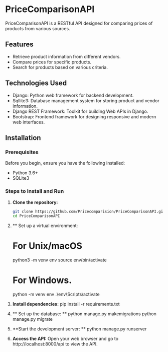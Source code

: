 # PriceComparisonAPI

PriceComparisonAPI is a RESTful API designed for comparing prices of products from various sources.

## Features

- Retrieve product information from different vendors.
- Compare prices for specific products.
- Search for products based on various criteria.

## Technologies Used

- Django: Python web framework for backend development.
- Sqllite3: Database management system for storing product and vendor information.
- Django REST Framework: Toolkit for building Web APIs in Django.
- Bootstrap: Frontend framework for designing responsive and modern web interfaces.

## Installation

### Prerequisites

Before you begin, ensure you have the following installed:

- Python 3.6+
- SQLite3

### Steps to Install and Run

1. **Clone the repository:**

   ```bash
   git clone https://github.com/Pricecomparision/PriceComparisonAPI.git
   cd PriceComparisonAPI
   
2. ** Set up a virtual environment:
   
   # For Unix/macOS
   python3 -m venv env
    source env/bin/activate 

   # For Windows.
    python -m venv env
   .\env\Scripts\activate

3. **Install dependencies:**
    pip install -r requirements.txt
   
4. ** Set up the database: **
     python manage.py makemigrations
     python manage.py migrate

5. **Start the development server: **
     python manage.py runserver
   
6. **Access the API:**
    Open your web browser and go to http://localhost:8000/api to view the API.
   
   
